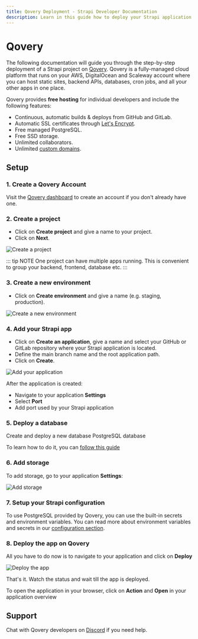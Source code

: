 ```yaml
---
title: Qovery Deployment - Strapi Developer Documentation
description: Learn in this guide how to deploy your Strapi application on Qovery.
---
```


# Qovery

The following documentation will guide you through the step-by-step deployment of a Strapi project on  [Qovery](https://www.qovery.com). Qovery is a fully-managed cloud platform that runs on your AWS, DigitalOcean and Scaleway account where you can host static sites, backend APIs, databases, cron jobs, and all your other apps in one place.

Qovery provides **free hosting** for individual developers and include the following features:
* Continuous, automatic builds & deploys from GitHub and GitLab.
* Automatic SSL certificates through [Let's Encrypt](https://letsencrypt.org).
* Free managed PostgreSQL.
* Free SSD storage.
* Unlimited collaborators.
* Unlimited [custom domains](https://hub.qovery.com/docs/using-qovery/configuration/application/#domains).

## Setup
### 1. Create a Qovery Account
Visit the [Qovery dashboard](https://start.qovery.com) to create an account if you don't already have one.

### 2. Create a project
* Click on **Create project** and give a name to your project.
* Click on **Next**.

![Create a project](https://hub.qovery.com/img/heroku/heroku-2.png)

::: tip NOTE
One project can have multiple apps running. This is convenient to group your backend, frontend, database etc.
:::

### 3. Create a new environment
* Click on **Create environment** and give a name (e.g. staging, production).

![Create a new environment](https://hub.qovery.com/img/heroku/heroku-3.png)

### 4. Add your Strapi app
* Click on **Create an application**, give a name and select your GitHub or GitLab repository where your Strapi application is located.
* Define the main branch name and the root application path.
* Click on **Create**.

![Add your application](https://hub.qovery.com/img/rust/rust.png)

After the application is created:

* Navigate to your application **Settings**
* Select **Port**
* Add port used by your Strapi application

### 5. Deploy a database
Create and deploy a new database PostgreSQL database

To learn how to do it, you can [follow this guide](https://hub.qovery.com/guides/getting-started/create-a-database)

### 6. Add storage
To add storage, go to your application **Settings**:

![Add storage](https://hub.qovery.com/img/add-storage.png)


### 7. Setup your Strapi configuration
To use PostgreSQL provided by Qovery, you can use the built-in secrets and environment variables. You can read more about environment variables and secrets in our [configuration section](https://hub.qovery.com/docs/using-qovery/configuration/environment-variable/).

### 8. Deploy the app on Qovery
All you have to do now is to navigate to your application and click on **Deploy**

![Deploy the app](https://hub.qovery.com/img/heroku/heroku-1.png)

That's it. Watch the status and wait till the app is deployed.

To open the application in your browser, click on **Action** and **Open** in your application overview

## Support
Chat with Qovery developers on [Discord](https://discord.qovery.com) if you need help.
